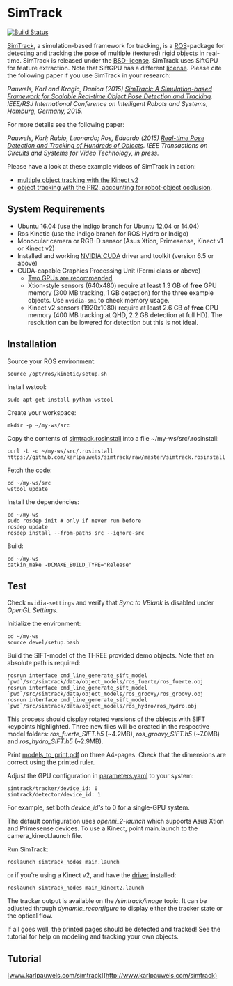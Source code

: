 SimTrack
========

[![Build Status](https://travis-ci.com/karlpauwels/simtrack.svg?branch=master)](https://travis-ci.com/karlpauwels/simtrack)

[SimTrack](http://www.karlpauwels.com/simtrack), a simulation-based framework for tracking, is a [ROS](http://www.ros.org/)-package for detecting and tracking the pose of multiple (textured) rigid objects in real-time. SimTrack is released under the [BSD-license](http://opensource.org/licenses/BSD-3-Clause). SimTrack uses SiftGPU for feature extraction. Note that SiftGPU has a different [license](siftgpu/license.txt). Please cite the following paper if you use SimTrack in your research:

*Pauwels, Karl and Kragic, Danica (2015) [SimTrack: A Simulation-based Framework for Scalable Real-time Object Pose Detection and Tracking](http://www.karlpauwels.com/downloads/iros_2015/Pauwels_IROS_2015.pdf). IEEE/RSJ International Conference on Intelligent Robots and Systems, Hamburg, Germany, 2015.*

For more details see the following paper: 

*Pauwels, Karl; Rubio, Leonardo; Ros, Eduardo (2015) [Real-time Pose Detection and Tracking of Hundreds of Objects](http://www.karlpauwels.com/downloads/tcsvt_2015/Pauwels_IEEE_TCSVT_2015.pdf). IEEE Transactions on Circuits and Systems for Video Technology, in press.*

Please have a look at these example videos of SimTrack in action:
* [multiple object tracking with the Kinect v2](https://youtu.be/ewT2Ll6v9lU)
* [object tracking with the PR2, accounting for robot-object occlusion](https://youtu.be/mTbityMyR0E).

System Requirements
-------------------

* Ubuntu 16.04 (use the indigo branch for Ubuntu 12.04 or 14.04)
* Ros Kinetic (use the indigo branch for ROS Hydro or Indigo)
* Monocular camera or RGB-D sensor (Asus Xtion, Primesense, Kinect v1 or Kinect v2)
* Installed and working [NVIDIA CUDA](https://developer.nvidia.com/cuda-downloads) driver and toolkit (version 6.5 or above)
* CUDA-capable Graphics Processing Unit (Fermi class or above)
  * [Two GPUs are recommended](http://www.karlpauwels.com/simtrack/performance-considerations/)
  * Xtion-style sensors (640x480) require at least 1.3 GB of **free** GPU memory (300 MB tracking, 1 GB detection) for the three example objects. Use `nvidia-smi` to check memory usage.
  * Kinect v2 sensors (1920x1080) require at least 2.6 GB of **free** GPU memory (400 MB tracking at QHD, 2.2 GB detection at full HD). The resolution can be lowered for detection but this is not ideal.

Installation
------------

Source your ROS environment:
```
source /opt/ros/kinetic/setup.sh
```

Install wstool:
```
sudo apt-get install python-wstool
```

Create your workspace:
```
mkdir -p ~/my-ws/src
```

Copy the contents of [simtrack.rosinstall](simtrack.rosinstall) into a file ~/my-ws/src/.rosinstall:
```
curl -L -o ~/my-ws/src/.rosinstall https://github.com/karlpauwels/simtrack/raw/master/simtrack.rosinstall
```

Fetch the code:
```
cd ~/my-ws/src
wstool update
```

Install the dependencies:
```
cd ~/my-ws
sudo rosdep init # only if never run before
rosdep update
rosdep install --from-paths src --ignore-src
```

Build:
```
cd ~/my-ws
catkin_make -DCMAKE_BUILD_TYPE="Release"
```

Test
----

Check `nvidia-settings` and verify that *Sync to VBlank* is disabled under *OpenGL Settings*.

Initialize the environment:

```
cd ~/my-ws
source devel/setup.bash
```

Build the SIFT-model of the THREE provided demo objects. Note that an absolute path is required:
```
rosrun interface cmd_line_generate_sift_model `pwd`/src/simtrack/data/object_models/ros_fuerte/ros_fuerte.obj
rosrun interface cmd_line_generate_sift_model `pwd`/src/simtrack/data/object_models/ros_groovy/ros_groovy.obj
rosrun interface cmd_line_generate_sift_model `pwd`/src/simtrack/data/object_models/ros_hydro/ros_hydro.obj
```

This process should display rotated versions of the objects with SIFT keypoints highlighted. Three new files will be created in the respective model folders: *ros_fuerte_SIFT.h5* (~4.2MB), *ros_groovy_SIFT.h5* (~7.0MB) and *ros_hydro_SIFT.h5* (~2.9MB).

Print [models_to_print.pdf](data/object_models/models_to_print.pdf) on three A4-pages. Check that the dimensions are correct using the printed ruler.

Adjust the GPU configuration in [parameters.yaml](simtrack_nodes/config/parameters.yaml) to your system:
```
simtrack/tracker/device_id: 0
simtrack/detector/device_id: 1
```
For example, set both *device_id's* to 0 for a single-GPU system.

The default configuration uses *openni_2-launch* which supports Asus Xtion and Primesense devices. To use a Kinect, point main.launch to the camera_kinect.launch file.

Run SimTrack:
```
roslaunch simtrack_nodes main.launch
```
or if you're using a Kinect v2, and have the [driver](https://github.com/code-iai/iai_kinect2) installed:
```
roslaunch simtrack_nodes main_kinect2.launch
```

The tracker output is available on the */simtrack/image* topic. It can be adjusted through *dynamic_reconfigure* to display either the tracker state or the optical flow.

If all goes well, the printed pages should be detected and tracked! See the tutorial for help on modeling and tracking
your own objects.

Tutorial
--------

[www.karlpauwels.com/simtrack](http://www.karlpauwels.com/simtrack)
